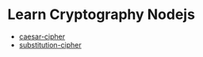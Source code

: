 # Learn Cryptography Nodejs

- [caesar-cipher](./caesar-cipher/caesar-cipher.ts)
- [substitution-cipher](./substitution-cipher/substitution-cipher.ts)
